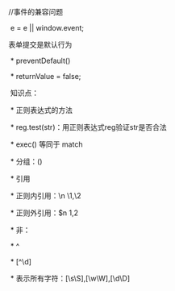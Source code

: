 //事件的兼容问题

​        e = e || window.event;



表单提交是默认行为

​            * preventDefault()

​            * returnValue = false;

 

 

​        知识点：

​            * 正则表达式的方法

​                * reg.test(str)：用正则表达式reg验证str是否合法

​                * exec()    等同于 match

 

​            * 分组：()

​                * 引用

​                    * 正则内引用：\n    \1,\2

​                    * 正则外引用：$n      $1,$2

​            * 非：

​                * ^

​                * [^\d]

​            * 表示所有字符：[\s\S],[\w\W],[\d\D]